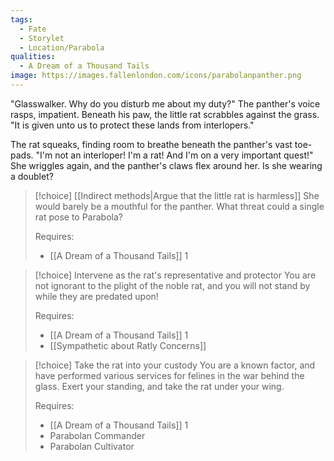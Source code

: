 ```yaml
---
tags:
  - Fate
  - Storylet
  - Location/Parabola
qualities:
  - A Dream of a Thousand Tails
image: https://images.fallenlondon.com/icons/parabolanpanther.png
---
```

"Glasswalker. Why do you disturb me about my duty?" The panther's voice rasps, impatient. Beneath his paw, the little rat scrabbles against the grass. "It is given unto us to protect these lands from interlopers."

The rat squeaks, finding room to breathe beneath the panther's vast toe-pads. "I'm not an interloper! I'm a rat! And I'm on a very important quest!" She wriggles again, and the panther's claws flex around her. Is she wearing a doublet?


> [!choice] [[Indirect methods|Argue that the little rat is harmless]]
> She would barely be a mouthful for the panther. What threat could a single rat pose to Parabola?
> 
> Requires:
> - [[A Dream of a Thousand Tails]] 1

> [!choice] Intervene as the rat's representative and protector
> You are not ignorant to the plight of the noble rat, and you will not stand by while they are predated upon!
> 
> Requires:
> - [[A Dream of a Thousand Tails]] 1
> - [[Sympathetic about Ratly Concerns]]

> [!choice] Take the rat into your custody
> You are a known factor, and have performed various services for felines in the war behind the glass. Exert your standing, and take the rat under your wing.
> 
> Requires:
> - [[A Dream of a Thousand Tails]] 1
> - Parabolan Commander 
> - Parabolan Cultivator